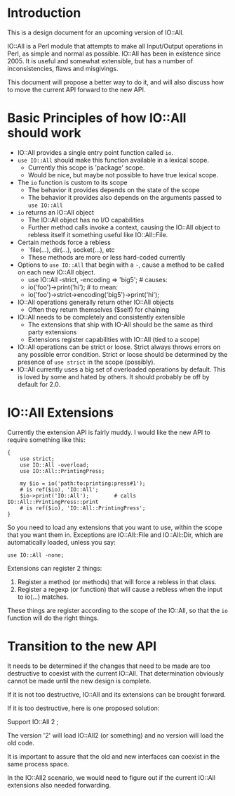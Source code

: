# Introduction

This is a design document for an upcoming version of IO::All.

IO::All is a Perl module that attempts to make all Input/Output operations in
Perl, as simple and normal as possible. IO::All has been in existence since
2005. It is useful and somewhat extensible, but has a number of
inconsistencies, flaws and misgivings.

This document will propose a better way to do it, and will also discuss how to
move the current API forward to the new API.

# Basic Principles of how IO::All should work

* IO::All provides a single entry point function called `io`.
* `use IO::All` should make this function available in a lexical scope.
  * Currently this scope is 'package' scope.
  * Would be nice, but maybe not possible to have true lexical scope.
* The `io` function is custom to its scope
  * The behavior it provides depends on the state of the scope
  * The behavior it provides also depends on the arguments passed to `use
    IO::All`
* `io` returns an IO::All object
  * The IO::All object has no I/O capabilities
  * Further method calls invoke a context, causing the IO::All object to
    rebless itself it something useful like IO::All::File.
* Certain methods force a rebless
  * `file(...), dir(...), socket(...), etc
  * These methods are more or less hard-coded currently
* Options to `use IO::All` that begin with a `-`, cause a method to be called
  on each new IO::All object.
  * use IO::All -strict, -encoding => 'big5';   # causes:
  * io('foo')->print('hi');                     # to mean:
  * io('foo')->strict->encoding('big5')->print('hi');
* IO::All operations generally return other IO::All objects
  * Often they return themselves ($self) for chaining
* IO::All needs to be completely and consistently extensible
  * The extensions that ship with IO-All should be the same as third party
    extensions
  * Extensions register capabilities with IO::All (tied to a scope)
* IO::All operations can be strict or loose. Strict always throws errors on
  any possible error condition. Strict or loose should be determined by the
  presence of `use strict` in the scope (possibly).
* IO::All currently uses a big set of overloaded operations by default. This
  is loved by some and hated by others. It should probably be off by default
  for 2.0.

# IO::All Extensions

Currently the extension API is fairly muddy. I would like the new API to
require something like this:

    {
        use strict;
        use IO::All -overload;
        use IO::All::PrintingPress;

        my $io = io('path:to:printing:press#1');
        # is ref($io), 'IO::All';
        $io->print('IO::All');        # calls IO::All::PrintingPress::print
        # is ref($io), 'IO::All::PrintingPress';
    }
        
So you need to load any extensions that you want to use, within the scope that
you want them in. Exceptions are IO::All::File and IO::All::Dir, which are
automatically loaded, unless you say:

    use IO::All -none;

Extensions can register 2 things:

1. Register a method (or methods) that will force a rebless in that class.
2. Register a regexp (or function) that will cause a rebless when the input
   to io(...) matches.

These things are register according to the scope of the IO::All, so that the
`io` function will do the right things.

# Transition to the new API

It needs to be determined if the changes that need to be made are too
destructive to coexist with the current IO::All. That determination obviously
cannot be made until the new design is complete.

If it is not too destructive, IO::All and its extensions can be brought
forward.

If it is too destructive, here is one proposed solution:

Support IO::All 2 <options>;

The version '2' will load IO::All2 (or something) and no version will load the
old code.

It is important to assure that the old and new interfaces can coexist in the
same process space.

In the IO::All2 scenario, we would need to figure out if the current IO::All
extensions also needed forwarding.

